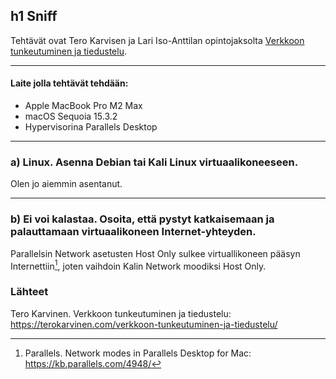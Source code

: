 ## h1 Sniff

Tehtävät ovat Tero Karvisen ja Lari Iso-Anttilan opintojaksolta [Verkkoon tunkeutuminen ja tiedustelu](https://terokarvinen.com/verkkoon-tunkeutuminen-ja-tiedustelu/).

---

#### Laite jolla tehtävät tehdään:

- Apple MacBook Pro M2 Max
- macOS Sequoia 15.3.2
- Hypervisorina Parallels Desktop

---

### a)  Linux. Asenna Debian tai Kali Linux virtuaalikoneeseen.

Olen jo aiemmin asentanut.

---

### b) Ei voi kalastaa. Osoita, että pystyt katkaisemaan ja palauttamaan virtuaalikoneen Internet-yhteyden.

Parallelsin Network asetusten Host Only sulkee virtuallikoneen pääsyn Internettiin[^1], joten vaihdoin Kalin Network moodiksi Host Only. 






### Lähteet

Tero Karvinen. Verkkoon tunkeutuminen ja tiedustelu: https://terokarvinen.com/verkkoon-tunkeutuminen-ja-tiedustelu/

[^1]: Parallels. Network modes in Parallels Desktop for Mac: https://kb.parallels.com/4948/
